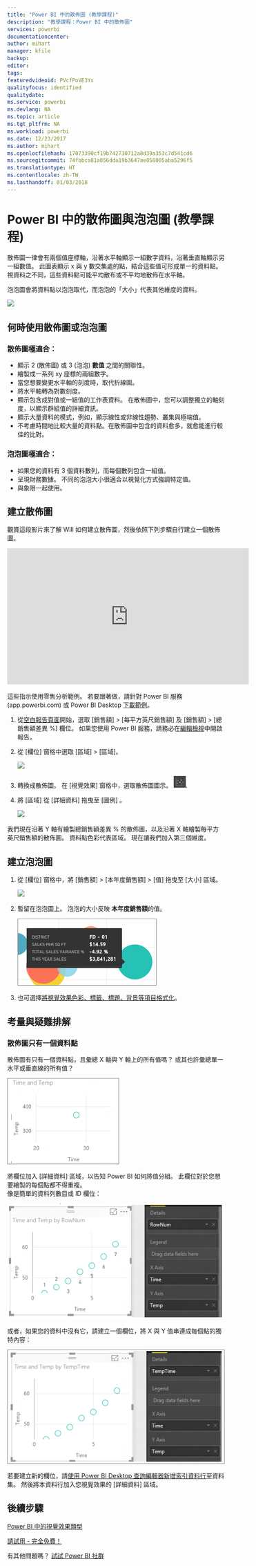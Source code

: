 ```yaml
---
title: "Power BI 中的散佈圖 (教學課程)"
description: "教學課程：Power BI 中的散佈圖"
services: powerbi
documentationcenter: 
author: mihart
manager: kfile
backup: 
editor: 
tags: 
featuredvideoid: PVcfPoVE3Ys
qualityfocus: identified
qualitydate: 
ms.service: powerbi
ms.devlang: NA
ms.topic: article
ms.tgt_pltfrm: NA
ms.workload: powerbi
ms.date: 12/23/2017
ms.author: mihart
ms.openlocfilehash: 17073390cf19b742730712a8d39a353c7d541cd6
ms.sourcegitcommit: 74fbbca81a056dda19b3647ae058005aba5296f5
ms.translationtype: HT
ms.contentlocale: zh-TW
ms.lasthandoff: 01/03/2018
---
```

# <a name="scatter-charts-and-bubble-charts-in-power-bi-tutorial"></a>Power BI 中的散佈圖與泡泡圖 (教學課程)
散佈圖一律會有兩個值座標軸，沿著水平軸顯示一組數字資料，沿著垂直軸顯示另一組數值。 此圖表顯示 x 與 y 數交集處的點，結合這些值可形成單一的資料點。 視資料之不同，這些資料點可能平均散布或不平均地散佈在水平軸。

泡泡圖會將資料點以泡泡取代，而泡泡的「大小」代表其他維度的資料。

![](media/power-bi-visualization-scatter/power-bi-bubble-chart.png)

## <a name="when-to-use-a-scatter-chart-or-bubble-chart"></a>何時使用散佈圖或泡泡圖
### <a name="scatter-charts-are-a-great-choice"></a>散佈圖極適合：
* 顯示 2 (散佈圖) 或 3 (泡泡) **數值** 之間的關聯性。
* 繪製成一系列 xy 座標的兩組數字。
* 當您想要變更水平軸的刻度時，取代折線圖。    
* 將水平軸轉為對數刻度。
* 顯示包含成對值或一組值的工作表資料。 在散佈圖中，您可以調整獨立的軸刻度，以顯示群組值的詳細資訊。
* 顯示大量資料的模式，例如，顯示線性或非線性趨勢、叢集與極端值。
* 不考慮時間地比較大量的資料點。在散佈圖中包含的資料愈多，就愈能進行較佳的比對。

### <a name="bubble-charts-are-a-great-choice"></a>泡泡圖極適合：
* 如果您的資料有 3 個資料數列，而每個數列包含一組值。
* 呈現財務數據。  不同的泡泡大小很適合以視覺化方式強調特定值。
* 與象限一起使用。

## <a name="create-a-scatter-chart"></a>建立散佈圖
觀賞這段影片來了解 Will 如何建立散佈圖，然後依照下列步驟自行建立一個散佈圖。

<iframe width="560" height="315" src="https://www.youtube.com/embed/PVcfPoVE3Ys?list=PL1N57mwBHtN0JFoKSR0n-tBkUJHeMP2cP" frameborder="0" allowfullscreen></iframe>


這些指示使用零售分析範例。 若要跟著做，請針對 Power BI 服務 (app.powerbi.com) 或 Power BI Desktop [下載範例](sample-datasets.md)。   

1. 從[空白報告頁面](power-bi-report-add-page.md)開始，選取 [銷售額] \> [每平方英尺銷售額] 及 [銷售額] > [總銷售額差異 %] 欄位。 如果您使用 Power BI 服務，請務必在[編輯檢視](service-interact-with-a-report-in-editing-view.md)中開啟報告。
 
2. 從 [欄位] 窗格中選取 [區域] > [區域]。
   
    ![](media/power-bi-visualization-scatter/power-bi-bar-chart.png)
4. 轉換成散佈圖。 在 [視覺效果] 窗格中，選取散佈圖圖示。
   ![](media/power-bi-visualization-scatter/pbi_scatter_chart_icon.png).
5. 將 [區域]  從 [詳細資料]  拖曳至 [圖例] 。
   
    ![](media/power-bi-visualization-scatter/power-bi-scatter.png)

我們現在沿著 Y 軸有繪製總銷售額差異 % 的散佈圖，以及沿著 X 軸繪製每平方英尺銷售額的散佈圖。  資料點色彩代表區域。  現在讓我們加入第三個維度。

## <a name="create-a-bubble-chart"></a>建立泡泡圖
1. 從 [欄位] 窗格中，將 [銷售額] > [本年度銷售額] > [值] 拖曳至 [大小] 區域。 
   
   ![](media/power-bi-visualization-scatter/power-bi-bubble.png)
2. 暫留在泡泡圖上。  泡泡的大小反映 **本年度銷售額**的值。
   
    ![](media/power-bi-visualization-scatter/pbi_scatter_chart_hover.png)
3. 也可選擇[將視覺效果色彩、標籤、標題、背景等項目格式化](service-getting-started-with-color-formatting-and-axis-properties.md)。

## <a name="considerations-and-troubleshooting"></a>考量與疑難排解
### <a name="your-scatter-chart-has-only-one-data-point"></a>**散佈圖只有一個資料點**
散佈圖有只有一個資料點，且彙總 X 軸與 Y 軸上的所有值嗎？  或其也許彙總單一水平或垂直線的所有值？

![](media/power-bi-visualization-scatter/pbi_scatter_tshoot1.png)

將欄位加入 [詳細資料]  區域，以告知 Power BI 如何將值分組。 此欄位對於您想要繪製的每個點都不得重複。  
像是簡單的資料列數目或 ID 欄位：

![](media/power-bi-visualization-scatter/pbi_scatter_tshoot.png)

或者，如果您的資料中沒有它，請建立一個欄位，將 X 與 Y 值串連成每個點的獨特內容：

![](media/power-bi-visualization-scatter/pbi_scatter_tshoot2.png)

若要建立新的欄位，請[使用 Power BI Desktop 查詢編輯器新增索引資料行](desktop-add-custom-column.md)至資料集。  然後將本資料行加入您視覺效果的 [詳細資料] 區域。

## <a name="next-steps"></a>後續步驟
 [Power BI 中的視覺效果類型](power-bi-visualization-types-for-reports-and-q-and-a.md)

[請試用 - 完全免費！](https://powerbi.com/)  

有其他問題嗎？ [試試 Power BI 社群](http://community.powerbi.com/)

